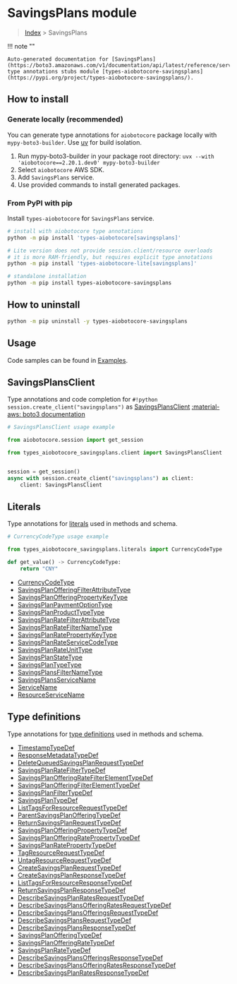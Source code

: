 # SavingsPlans module

> [Index](../README.md) > SavingsPlans


!!! note ""

    Auto-generated documentation for [SavingsPlans](https://boto3.amazonaws.com/v1/documentation/api/latest/reference/services/savingsplans.html#savingsplans)
    type annotations stubs module [types-aiobotocore-savingsplans](https://pypi.org/project/types-aiobotocore-savingsplans/).

## How to install

### Generate locally (recommended)

You can generate type annotations for `aiobotocore` package locally with `mypy-boto3-builder`.
Use [uv](https://docs.astral.sh/uv/getting-started/installation/) for build isolation.

1. Run mypy-boto3-builder in your package root directory: `uvx --with 'aiobotocore==2.20.1.dev0' mypy-boto3-builder`
1. Select `aiobotocore` AWS SDK.
1. Add `SavingsPlans` service.
1. Use provided commands to install generated packages.



### From PyPI with pip

Install `types-aiobotocore` for `SavingsPlans` service.

```bash
# install with aiobotocore type annotations
python -m pip install 'types-aiobotocore[savingsplans]'

# Lite version does not provide session.client/resource overloads
# it is more RAM-friendly, but requires explicit type annotations
python -m pip install 'types-aiobotocore-lite[savingsplans]'

# standalone installation
python -m pip install types-aiobotocore-savingsplans
```



## How to uninstall

```bash
python -m pip uninstall -y types-aiobotocore-savingsplans
```

## Usage

Code samples can be found in [Examples](./usage.md).

## SavingsPlansClient

Type annotations and code completion for  `#!python session.create_client("savingsplans")` as [SavingsPlansClient](./client.md)
[:material-aws: boto3 documentation](https://boto3.amazonaws.com/v1/documentation/api/latest/reference/services/savingsplans.html#SavingsPlans.Client)

```python
# SavingsPlansClient usage example

from aiobotocore.session import get_session

from types_aiobotocore_savingsplans.client import SavingsPlansClient


session = get_session()
async with session.create_client("savingsplans") as client:
    client: SavingsPlansClient
```








## Literals

Type annotations for [literals](./literals.md) used in methods and schema.

```python
# CurrencyCodeType usage example

from types_aiobotocore_savingsplans.literals import CurrencyCodeType

def get_value() -> CurrencyCodeType:
    return "CNY"
```

- [CurrencyCodeType](./literals.md#currencycodetype)
- [SavingsPlanOfferingFilterAttributeType](./literals.md#savingsplanofferingfilterattributetype)
- [SavingsPlanOfferingPropertyKeyType](./literals.md#savingsplanofferingpropertykeytype)
- [SavingsPlanPaymentOptionType](./literals.md#savingsplanpaymentoptiontype)
- [SavingsPlanProductTypeType](./literals.md#savingsplanproducttypetype)
- [SavingsPlanRateFilterAttributeType](./literals.md#savingsplanratefilterattributetype)
- [SavingsPlanRateFilterNameType](./literals.md#savingsplanratefilternametype)
- [SavingsPlanRatePropertyKeyType](./literals.md#savingsplanratepropertykeytype)
- [SavingsPlanRateServiceCodeType](./literals.md#savingsplanrateservicecodetype)
- [SavingsPlanRateUnitType](./literals.md#savingsplanrateunittype)
- [SavingsPlanStateType](./literals.md#savingsplanstatetype)
- [SavingsPlanTypeType](./literals.md#savingsplantypetype)
- [SavingsPlansFilterNameType](./literals.md#savingsplansfilternametype)
- [SavingsPlansServiceName](./literals.md#savingsplansservicename)
- [ServiceName](./literals.md#servicename)
- [ResourceServiceName](./literals.md#resourceservicename)




## Type definitions

Type annotations for [type definitions](./type_defs.md) used in methods and schema.

- [TimestampTypeDef](./type_defs.md#timestamptypedef)
- [ResponseMetadataTypeDef](./type_defs.md#responsemetadatatypedef)
- [DeleteQueuedSavingsPlanRequestTypeDef](./type_defs.md#deletequeuedsavingsplanrequesttypedef)
- [SavingsPlanRateFilterTypeDef](./type_defs.md#savingsplanratefiltertypedef)
- [SavingsPlanOfferingRateFilterElementTypeDef](./type_defs.md#savingsplanofferingratefilterelementtypedef)
- [SavingsPlanOfferingFilterElementTypeDef](./type_defs.md#savingsplanofferingfilterelementtypedef)
- [SavingsPlanFilterTypeDef](./type_defs.md#savingsplanfiltertypedef)
- [SavingsPlanTypeDef](./type_defs.md#savingsplantypedef)
- [ListTagsForResourceRequestTypeDef](./type_defs.md#listtagsforresourcerequesttypedef)
- [ParentSavingsPlanOfferingTypeDef](./type_defs.md#parentsavingsplanofferingtypedef)
- [ReturnSavingsPlanRequestTypeDef](./type_defs.md#returnsavingsplanrequesttypedef)
- [SavingsPlanOfferingPropertyTypeDef](./type_defs.md#savingsplanofferingpropertytypedef)
- [SavingsPlanOfferingRatePropertyTypeDef](./type_defs.md#savingsplanofferingratepropertytypedef)
- [SavingsPlanRatePropertyTypeDef](./type_defs.md#savingsplanratepropertytypedef)
- [TagResourceRequestTypeDef](./type_defs.md#tagresourcerequesttypedef)
- [UntagResourceRequestTypeDef](./type_defs.md#untagresourcerequesttypedef)
- [CreateSavingsPlanRequestTypeDef](./type_defs.md#createsavingsplanrequesttypedef)
- [CreateSavingsPlanResponseTypeDef](./type_defs.md#createsavingsplanresponsetypedef)
- [ListTagsForResourceResponseTypeDef](./type_defs.md#listtagsforresourceresponsetypedef)
- [ReturnSavingsPlanResponseTypeDef](./type_defs.md#returnsavingsplanresponsetypedef)
- [DescribeSavingsPlanRatesRequestTypeDef](./type_defs.md#describesavingsplanratesrequesttypedef)
- [DescribeSavingsPlansOfferingRatesRequestTypeDef](./type_defs.md#describesavingsplansofferingratesrequesttypedef)
- [DescribeSavingsPlansOfferingsRequestTypeDef](./type_defs.md#describesavingsplansofferingsrequesttypedef)
- [DescribeSavingsPlansRequestTypeDef](./type_defs.md#describesavingsplansrequesttypedef)
- [DescribeSavingsPlansResponseTypeDef](./type_defs.md#describesavingsplansresponsetypedef)
- [SavingsPlanOfferingTypeDef](./type_defs.md#savingsplanofferingtypedef)
- [SavingsPlanOfferingRateTypeDef](./type_defs.md#savingsplanofferingratetypedef)
- [SavingsPlanRateTypeDef](./type_defs.md#savingsplanratetypedef)
- [DescribeSavingsPlansOfferingsResponseTypeDef](./type_defs.md#describesavingsplansofferingsresponsetypedef)
- [DescribeSavingsPlansOfferingRatesResponseTypeDef](./type_defs.md#describesavingsplansofferingratesresponsetypedef)
- [DescribeSavingsPlanRatesResponseTypeDef](./type_defs.md#describesavingsplanratesresponsetypedef)

